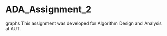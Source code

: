 ADA_Assignment_2
================

graphs
This assignment was developed for Algorithm Design and Analysis at AUT. 
